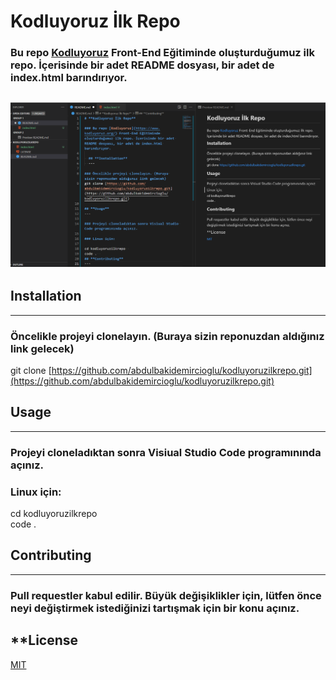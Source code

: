 # **Kodluyoruz İlk Repo**

### Bu repo [Kodluyoruz](https://www.kodluyoruz.org/) Front-End Eğitiminde oluşturduğumuz ilk repo. İçerisinde bir adet README dosyası, bir adet de index.html barındırıyor.
![Proje içinden bir görüntü](img/proje_içi_ekran_görüntüsü.png)
---
  ## **Installation**
  ---

### Öncelikle projeyi clonelayın. (Buraya sizin reponuzdan aldığınız link gelecek)
git clone [https://github.com/abdulbakidemircioglu/kodluyoruzilkrepo.git](https://github.com/abdulbakidemircioglu/kodluyoruzilkrepo.git)

## **Usage**
---

### Projeyi cloneladıktan sonra Visiual Studio Code programınında açınız.

### Linux için:

cd kodluyoruzilkrepo  
code .  
## **Contributing**
---
### Pull requestler kabul edilir. Büyük değişiklikler için, lütfen önce neyi değiştirmek istediğinizi tartışmak için bir konu açınız.

## **License
[MIT](https://choosealicense.com/licenses/mit/)
